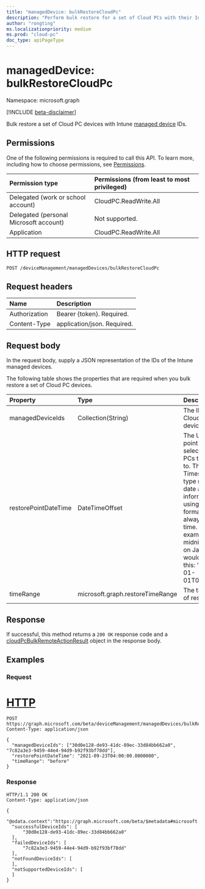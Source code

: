 ```yaml
---
title: "managedDevice: bulkRestoreCloudPc"
description: "Perform bulk restore for a set of Cloud PCs with their Intune managed device ids and restore point date time."
author: "rongting"
ms.localizationpriority: medium
ms.prod: "cloud-pc"
doc_type: apiPageType
---
```


# managedDevice: bulkRestoreCloudPc

Namespace: microsoft.graph

[!INCLUDE [beta-disclaimer](../../includes/beta-disclaimer.md)]

Bulk restore a set of Cloud PC devices with Intune [managed device](../resources/cloudpc.md) IDs.

## Permissions

One of the following permissions is required to call this API. To learn more, including how to choose permissions, see [Permissions](/graph/permissions-reference).

|Permission type|Permissions (from least to most privileged)|
|:---|:---|
|Delegated (work or school account)|CloudPC.ReadWrite.All|
|Delegated (personal Microsoft account)|Not supported.|
|Application|CloudPC.ReadWrite.All|

## HTTP request

<!-- {
  "blockType": "ignored"
}
-->

``` http
POST /deviceManagement/managedDevices/bulkRestoreCloudPc
```

## Request headers

|Name|Description|
|:---|:---|
|Authorization|Bearer {token}. Required.|
|Content-Type|application/json. Required.|

## Request body

In the request body, supply a JSON representation of the IDs of the Intune managed devices.

The following table shows the properties that are required when you bulk restore a set of Cloud PC devices.

|Property|Type|Description|
|:---|:---|:---|
|managedDeviceIds|Collection(String)|The IDs of the Cloud PC devices.|
|restorePointDateTime|DateTimeOffset|The UTC time point for selected Cloud PCs to restore to. The Timestamp type represents date and time information using ISO 8601 format and is always in UTC time. For example, midnight UTC on Jan 1, 2014 would look like this: '2014-01-01T00:00:00Z'.|
|timeRange|microsoft.graph.restoreTimeRange|The time range of restore point.|

## Response

If successful, this method returns a `200 OK` response code and a [cloudPcBulkRemoteActionResult](../resources/manageddevice-cloudPcBulkRemoteActionResult.md) object in the response body.

## Examples

### Request


# [HTTP](#tab/http)
<!-- {
  "blockType": "request",
  "name": "managedDevice_bulkRestoreCloudPc"
}
-->

``` http
POST https://graph.microsoft.com/beta/deviceManagement/managedDevices/bulkRestoreCloudPc
Content-Type: application/json

{
  "managedDeviceIds": ["30d0e128-de93-41dc-89ec-33d84bb662a0", "7c82a3e3-9459-44e4-94d9-b92f93bf78dd"],
  "restorePointDateTime": "2021-09-23T04:00:00.0000000",
  "timeRange": "before" 
}
```


### Response

<!-- {
  "blockType": "response",
  "truncated": true
}
-->

``` http
HTTP/1.1 200 OK
Content-Type: application/json

{
  "@odata.context":"https://graph.microsoft.com/beta/$metadata#microsoft.graph.cloudPcBulkRemoteActionResult",
  "successfulDeviceIds": [
      "30d0e128-de93-41dc-89ec-33d84bb662a0"
  ],
  "failedDeviceIds": [
      "7c82a3e3-9459-44e4-94d9-b92f93bf78dd"
  ],
  "notFoundDeviceIds": [
  ],
  "notSupportedDeviceIds": [
  ]
}
```
